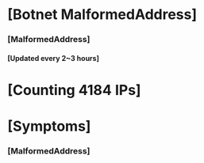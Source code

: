 # [Botnet MalformedAddress]
### [MalformedAddress]
#### [Updated every 2~3 hours]

# [Counting 4184 IPs]

# [Symptoms] 
###   [MalformedAddress]
